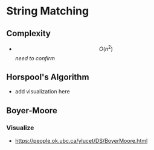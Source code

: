 # String Matching

## Complexity
* $$ O(n^2) $$ *need to confirm* 

## Horspool's Algorithm
* add visualization here

## Boyer-Moore
### Visualize
* https://people.ok.ubc.ca/ylucet/DS/BoyerMoore.html
